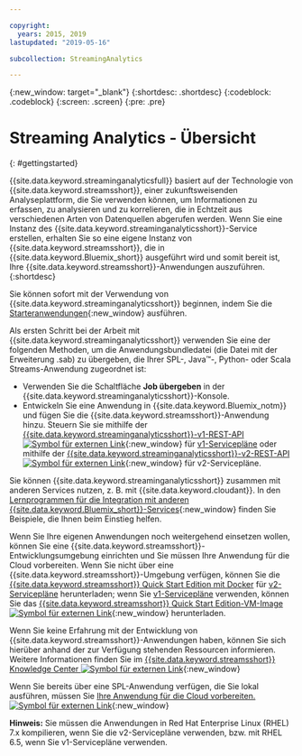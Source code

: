 ```yaml
---

copyright:
  years: 2015, 2019
lastupdated: "2019-05-16"

subcollection: StreamingAnalytics

---
```


<!-- Attribute definitions -->
{:new_window: target="_blank"}
{:shortdesc: .shortdesc}
{:codeblock: .codeblock}
{:screen: .screen}
{:pre: .pre}


# Streaming Analytics - Übersicht
{: #gettingstarted}

{{site.data.keyword.streaminganalyticsfull}} basiert auf der Technologie von {{site.data.keyword.streamsshort}}, einer zukunftsweisenden Analyseplattform, die Sie verwenden können, um Informationen zu erfassen, zu analysieren und zu korrelieren, die in Echtzeit aus verschiedenen Arten von Datenquellen abgerufen werden. Wenn Sie eine Instanz des {{site.data.keyword.streaminganalyticsshort}}-Service erstellen, erhalten Sie so eine eigene Instanz von {{site.data.keyword.streamsshort}}, die in {{site.data.keyword.Bluemix_short}} ausgeführt wird und somit bereit ist, Ihre {{site.data.keyword.streamsshort}}-Anwendungen auszuführen.
{:shortdesc}

Sie können sofort mit der Verwendung von {{site.data.keyword.streaminganalyticsshort}} beginnen, indem Sie die [Starteranwendungen](/docs/services/StreamingAnalytics?topic=StreamingAnalytics-starterapps_deploy){:new_window} ausführen.

Als ersten Schritt bei der Arbeit mit {{site.data.keyword.streaminganalyticsshort}} verwenden Sie eine der folgenden Methoden, um die Anwendungsbundledatei (die Datei mit der Erweiterung .sab) zu übergeben, die Ihrer SPL-, Java™-, Python- oder Scala Streams-Anwendung zugeordnet ist:
* Verwenden Sie die Schaltfläche **Job übergeben** in der {{site.data.keyword.streaminganalyticsshort}}-Konsole.
* Entwickeln Sie eine Anwendung in {{site.data.keyword.Bluemix_notm}} und fügen Sie die {{site.data.keyword.streamsshort}}-Anwendung hinzu. Steuern Sie sie mithilfe der [{{site.data.keyword.streaminganalyticsshort}}-v1-REST-API ![Symbol für externen Link](../../icons/launch-glyph.svg "Symbol für externen Link")](https://{DomainName}/apidocs/streaming-analytics-v1){:new_window} für [v1-Servicepläne](/docs/services/StreamingAnalytics?topic=StreamingAnalytics-service_plans#service_plans) oder mithilfe der [{{site.data.keyword.streaminganalyticsshort}}-v2-REST-API ![Symbol für externen Link](../../icons/launch-glyph.svg "Symbol für externen Link")](https://{DomainName}/apidocs/streaming-analytics-v2){:new_window} für v2-Servicepläne.

Sie können {{site.data.keyword.streaminganalyticsshort}} zusammen mit anderen Services nutzen, z. B. mit {{site.data.keyword.cloudant}}. In den [Lernprogrammen für die Integration mit anderen {{site.data.keyword.Bluemix_short}}-Services](/docs/services/StreamingAnalytics?topic=StreamingAnalytics-tutorials){:new_window} finden Sie Beispiele, die Ihnen beim Einstieg helfen.

Wenn Sie Ihre eigenen Anwendungen noch weitergehend einsetzen wollen, können Sie eine {{site.data.keyword.streamsshort}}-Entwicklungsumgebung einrichten und Sie müssen Ihre Anwendung für die Cloud vorbereiten. Wenn Sie nicht über eine {{site.data.keyword.streamsshort}}-Umgebung verfügen, können Sie die [{{site.data.keyword.streamsshort}} Quick Start Edition mit Docker](https://www-01.ibm.com/marketing/iwm/iwm/web/preLogin.do?source=swg-ibmistvi) für [v2-Servicepläne](/docs/services/StreamingAnalytics?topic=StreamingAnalytics-service_plans#service_plans) herunterladen; wenn Sie [v1-Servicepläne](/docs/services/StreamingAnalytics?topic=StreamingAnalytics-service_plans#service_plans) verwenden, können Sie das [{{site.data.keyword.streamsshort}} Quick Start Edition-VM-Image ![Symbol für externen Link](../../icons/launch-glyph.svg "Symbol für externen Link")](http://ibmstreams.github.io/streamsx.documentation/docs/4.3/qse-intro/){:new_window} herunterladen.

Wenn Sie keine Erfahrung mit der Entwicklung von {{site.data.keyword.streamsshort}}-Anwendungen haben, können Sie sich hierüber anhand der zur Verfügung stehenden Ressourcen informieren. Weitere Informationen finden Sie im [{{site.data.keyword.streamsshort}} Knowledge Center ![Symbol für externen Link](../../icons/launch-glyph.svg "Symbol für externen Link")](https://www.ibm.com/support/knowledgecenter/en/SSCRJU_4.3.0/com.ibm.streams.welcome.doc/doc/kc-homepage.html){:new_window}

Wenn Sie bereits über eine SPL-Anwendung verfügen, die Sie lokal ausführen, müssen Sie [Ihre Anwendung für die Cloud vorbereiten. ![Symbol für externen Link](../../icons/launch-glyph.svg "Symbol für externen Link")](https://developer.ibm.com/streamsdev/docs/getting-spl-application-ready-cloud/){:new_window}

**Hinweis:** Sie müssen die Anwendungen in Red Hat Enterprise Linux (RHEL) 7.x kompilieren, wenn Sie die v2-Servicepläne verwenden, bzw. mit RHEL 6.5, wenn Sie v1-Servicepläne verwenden.

